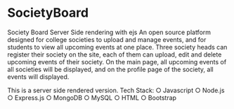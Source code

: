 # SocietyBoard
Society Board Server Side rendering with ejs
An open source platform designed for college societies to upload and manage events, and for students to view all upcoming events at one place.
Three society heads can register their society on the site, each of them can upload, edit and delete upcoming events of their society. On the main page, all upcoming events of all societies will be displayed, and on the profile page of the society, all events will displayed.

This is a server side rendered version.
Tech Stack:
○ Javascript
○ Node.js
○ Express.js
○ MongoDB
○ MySQL
○ HTML
○ Bootstrap
